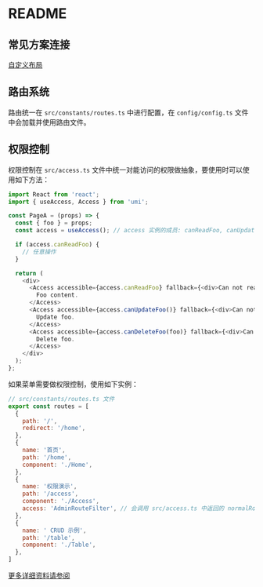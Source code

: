 # README

## 常见方案连接

[自定义布局](https://pro.ant.design/zh-CN/docs/layout/#%E8%87%AA%E5%AE%9A%E4%B9%89%E5%B8%83%E5%B1%80)

## 路由系统

路由统一在 `src/constants/routes.ts` 中进行配置，在 `config/config.ts` 文件中会加载并使用路由文件。

## 权限控制

权限控制在 `src/access.ts` 文件中统一对能访问的权限做抽象，要使用时可以使用如下方法：

```javascript
import React from 'react';
import { useAccess, Access } from 'umi';

const PageA = (props) => {
  const { foo } = props;
  const access = useAccess(); // access 实例的成员: canReadFoo, canUpdateFoo, canDeleteFoo

  if (access.canReadFoo) {
    // 任意操作
  }

  return (
    <div>
      <Access accessible={access.canReadFoo} fallback={<div>Can not read foo content.</div>}>
        Foo content.
      </Access>
      <Access accessible={access.canUpdateFoo()} fallback={<div>Can not update foo.</div>}>
        Update foo.
      </Access>
      <Access accessible={access.canDeleteFoo(foo)} fallback={<div>Can not delete foo.</div>}>
        Delete foo.
      </Access>
    </div>
  );
};
```

如果菜单需要做权限控制，使用如下实例：

```javascript
// src/constants/routes.ts 文件
export const routes = [
  {
    path: '/',
    redirect: '/home',
  },
  {
    name: '首页',
    path: '/home',
    component: './Home',
  },
  {
    name: '权限演示',
    path: '/access',
    component: './Access',
    access: 'AdminRouteFilter', // 会调用 src/access.ts 中返回的 normalRouteFilter 进行鉴权
  },
  {
    name: ' CRUD 示例',
    path: '/table',
    component: './Table',
  },
]
```

[更多详细资料请参阅](https://pro.ant.design/zh-CN/docs/authority-management)